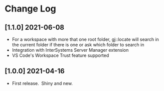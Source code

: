 # Change Log

## [1.1.0] 2021-06-08
- For a workspace with more that one root folder, gj::locate will search in the current folder if there is one or ask which folder to search in
- Integration with InterSystems Server Manager extension
- VS Code's Workspace Trust feature supported   

## [1.0.0] 2021-04-16
- First release. &nbsp;Shiny and new.
